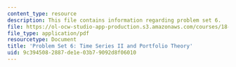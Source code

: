 ```yaml
---
content_type: resource
description: This file contains information regarding problem set 6.
file: https://ol-ocw-studio-app-production.s3.amazonaws.com/courses/18-s096-topics-in-mathematics-with-applications-in-finance-fall-2013/9c3945082887de1e03b79092d8f06010_MIT18_S096F13_pset6.pdf
file_type: application/pdf
resourcetype: Document
title: 'Problem Set 6: Time Series II and Portfolio Theory'
uid: 9c394508-2887-de1e-03b7-9092d8f06010
---
```

